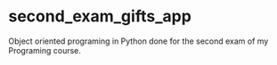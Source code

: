 # second_exam_gifts_app
Object oriented programing in Python done for the second exam of my Programing course. 
